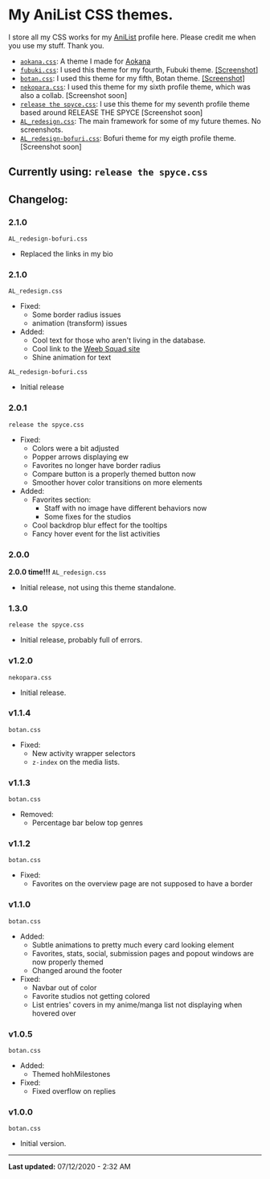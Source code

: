 # My AniList CSS themes.

I store all my CSS works for my [AniList](https://anilist.co/user/Kex1016/) profile here. Please credit me when you use my stuff. Thank you.
- [`aokana.css`](https://kex1016.github.io/css/aokana.css): A theme I made for [Aokana](https://anilist.co/user/Aokana/)
- [`fubuki.css`](https://kex1016.github.io/css/fubuki.css): I used this theme for my fourth, Fubuki theme. [[Screenshot]](https://files.weebsquad.moe/HQ4OZwEo.png)
- [`botan.css`](https://kex1016.github.io/css/botan.css): I used this theme for my fifth, Botan theme. [[Screenshot]](https://files.weebsquad.moe/4dzCM4no.png)
- [`nekopara.css`](https://kex1016.github.io/css/nekopara.css): I used this theme for my sixth profile theme, which was also a collab. [Screenshot soon]
- [`release the spyce.css`](https://kex1016.github.io/css/release_the_spyce.css/): I use this theme for my seventh profile theme based around RELEASE THE SPYCE [Screenshot soon]
- [`AL_redesign.css`](https://kex1016.github.io/css/AL_redesign.css/): The main framework for some of my future themes. No screenshots.
- [`AL_redesign-bofuri.css`](https://kex1016.github.io/css/AL_redesign-bofuri.css/): Bofuri theme for my eigth profile theme. [Screenshot soon]

## Currently using: `release the spyce.css`

## Changelog:
### 2.1.0
`AL_redesign-bofuri.css`
- Replaced the links in my bio

### 2.1.0
`AL_redesign.css`
- Fixed:
  - Some border radius issues
  - animation (transform) issues
- Added:
  - Cool text for those who aren't living in the database.
  - Cool link to the [Weeb Squad site](https://weebsquad.moe)
  - Shine animation for text
  
`AL_redesign-bofuri.css`
- Initial release

### 2.0.1
`release the spyce.css`
- Fixed:
  - Colors were a bit adjusted
  - Popper arrows displaying ew
  - Favorites no longer have border radius
  - Compare button is a properly themed button now
  - Smoother hover color transitions on more elements
- Added:
  - Favorites section:
    - Staff with no image have different behaviors now
    - Some fixes for the studios
  - Cool backdrop blur effect for the tooltips
  - Fancy hover event for the list activities

### 2.0.0
**2.0.0 time!!!**
`AL_redesign.css`
- Initial release, not using this theme standalone.

### 1.3.0
`release the spyce.css`
- Initial release, probably full of errors.

### v1.2.0
`nekopara.css`
- Initial release.

### v1.1.4
`botan.css`
- Fixed:
  - New activity wrapper selectors
  - `z-index` on the media lists.

### v1.1.3
`botan.css`
- Removed:
  - Percentage bar below top genres

### v1.1.2
`botan.css`
- Fixed:
  - Favorites on the overview page are not supposed to have a border

### v1.1.0
`botan.css`
- Added:
  - Subtle animations to pretty much every card looking element
  - Favorites, stats, social, submission pages and popout windows are now properly themed
  - Changed around the footer
- Fixed:
  - Navbar out of color
  - Favorite studios not getting colored
  - List entries' covers in my anime/manga list not displaying when hovered over

### v1.0.5
`botan.css`
- Added:
  - Themed hohMilestones
- Fixed:
  - Fixed overflow on replies

### v1.0.0
`botan.css`
- Initial version.

-------

**Last updated:** 07/12/2020 - 2:32 AM
